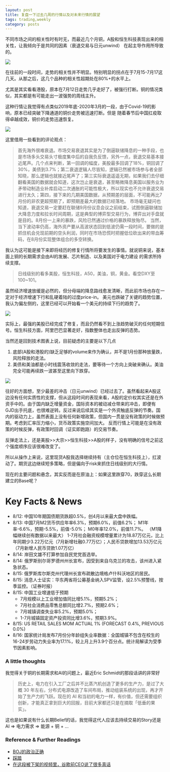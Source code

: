 ```yaml
---
layout: post
title: 复盘一下过去几周的行情以及对未来行情的展望
tags: trading,weekly
category: posts
---
```


不同市场之间的相关性时有时无，而最近几个月铜，A股和恒生科技表现出来的相关性，让我倾向于是共同的因素（衰退交易与日元unwind）
在起主导作用所导致的。

![](https://crsando.github.io/images/2024-08-17/2024-08-17-copper-nasdaq-hstech.png)

在往前的一段时间，走势的相关性并不明显。特别明显的拐点在于7月15-7月17这几天。从那之后，这几个品种的相关性超期处在80%+的水平上。

尤其是其实看看港股，原本在7月12日走势几乎走好了，被强行打断。铜的情况类似，其实都是有可能走出一波强势的周线主升。

这种行情让我觉得有点类似2019年底-2020年3月的一段，由于Covid-19的影响，原本已经突破下降通道的铜价走势被迅速打断。但是
随着春节后中国扛疫取得卓越成效，铜价的走势迅速恢复。

![](https://crsando.github.io/images/2024-08-17/2024-08-17-copper-covid.png)

这里借用一些看到的评论观点：

>首先海外很难衰退。市场交易衰退其实是为了倒逼联储降息的一种手段，也是市场多头交易头寸极度集中后的自我负反馈，另外一点，衰退交易基本接近尾声。几个点来判断，第一回调的幅度，美股最多回调了18%，铜回调了30%，美债到3.7%；第二衰退逻辑人尽皆知，逻辑已然被市场参与者全部知晓，那么逻辑也就接近尾声了；第三实际衰退遥遥无期，如果我们去仔细翻看美国的数据就会知道，这次岂止是衰退，甚至略微降息美国以服务业为矛带动制造业补库启动二次通胀的可能性极大，所以现实也不允许衰退交易进行太久；第四，接下来的几期美国数据，从预期差的层面，不可能再比7月份的非农更超预期了，即预期差最大的数据已经落地。
> 市场毫无疑问也知道，衰退交易一定要赶在联储9月份议息会议之前结束，试图倒逼联储加大降息力度和拉长时间周期，这是典型的博弈型交易行为，博弈出对手盘就是目的。8月份一上来的暴跌，风险已然通过价格的暴跌释放殆尽。
> 当然，当下波动率仍高，海外资产要从高波状态回到低波仍需一段时间，要做的是抓住机会兑现前期的空头利润，同时在市场恐慌时把握低位砍出来的带血筹码，在8月份实现整体组合的多空转换。

我认为这可能是接下来即将经历的修复行情所将要发生的事情。就说铜来说，基本面上铜的长期需求会由AI的发展、芯片制造、以及美国对于电力建设
的需求所持续支撑。

> 日线级别的看多美股，恒生科技，A50，美油，铜，黄金。看空DXY至100~101。

虽然经济增速放缓是必然的，但分母端的降息路线愈发清晰，而此前市场也存在一定对于经济增速下行和乱硬着陆的过度price-in。
美元也跌破了关键的趋势位置，我认为偏左侧的，这里已经可以开始看一个美元的持续下行的趋势了。

![](https://crsando.github.io/images/2024-08-17/2024-08-17-dxy.png)

实际上，最强的美股已经完成了修复，而且仍然看不到上涨趋势破灭的任何短期信号。恒生科技方面，阿里巴巴显著走好，指数整体也走出反弹的态势。

当然还是回到技术图表上说，目前疑虑的主要是以下几点

1. 底部(A股和港股的)缺乏足够的volume来作为确认，并不是1月份那种放量跌，风险释放的走法。
2. 美债和美油都是小时线震荡收敛的走法，要等待一个方向上突破来确认。美油完全可能再续跌一波甚至这里向下跌穿。

![](https://crsando.github.io/images/2024-08-17/2024-08-17-oil.png)

往好的方面想，至少最差的冲击（日元unwind）已经过去了。虽然看起来A股这边没有任何实质性的支撑，但从这段时间的表现来看，A股的定价权其实还是在外资手中的。由于国内缺乏增量资金，国际资本的被动减仓带来的冲击，即便有GJD出手托底，也很难逆转。反过来说后续其实是一个外资触底反弹的节奏。国内的驱动力上，虽然表面上没有任何新增政策，但国内一贯是没有政策的时候做预期。考虑到汇率压力缩小，货币政策实施空间加大。
反而行情上可能是在没有政策的时候反弹，有政策时回调（证实即跑路）的交易节奏。

反弹走法上，还是美股>>大宗>>恒生科技>>A股的样子，没有明确的信号之前这个强度顺序应该很难改变了。

所以从操作上来说，这里现货A股我选择继续持有（主仓位在恒生科技上），扛波动了。期货这边继续短多策略，但是偏向于risk来抓住日线级别的大行情。

现在的主要问题和悬念，其实反而是在原油上：如果这里跌穿70，跌穿这么长期建立的Base呢？

# Key Facts & News

- 8/12: 中国10年期国债期货跌超0.5%，创4月以来最大盘中跌幅。
- 8/13: 中国7月M2货币供应年率6.3%，预期6.0%，前值6.2%； M1年率-6.6%，预期-5.5%，前值-5.0%； M0年率12.0%，前值11.7%。 （M1降幅继续创有数据以来最大） 1-7月社会融资规模增量累计为18.87万亿元，比上年同期少3.22万亿元（7月新增社融0.77万亿）；人民币贷款增加13.53万亿元（7月新增人民币贷款1.07万亿）
- 8/14: 岸田文雄不打算参加自民党党首选举。
- 8/14: 俄罗斯别尔哥罗德州州长宣布，因受到来自乌克兰的攻击，该州进入紧急状态。
- 8/15: 俄罗斯库尔斯克州代理州长宣布疏散边境格卢什科沃地区的居民。
- 8/15: 消息人士证实：华东两省将公募基金纳入SPV监管，设2.5%预警线，按季监控。（证券时报）
- 8/15: 中国工业增速低于预期
    - 7月规模以上工业增加值同比增5.1%，预期5.2%；
    - 7月社会消费品零售总额同比增2.7%，预期2.6%；
    - 7月城镇调查失业率5.2%，预期5.0%；
    - 1-7月城镇固定资产投资同比增3.6%，预期3.9%。
- 8/15: US RETAIL SALES MOM ACTUAL 1% (FORECAST 0.4%, PREVIOUS 0.0%)
- 8/16: 国家统计局发布7月份分年龄组失业率数据：全国城镇不包含在校生的16-24岁劳动力失业率为17.1%，较上月上升3.9个百分点。统计局解读为受季节因素影响。

### A little thoughts

我觉得关于铜的长期需求和AI的问题上，最近Eric Schmidt的那段话讲的非常好

> 历史上，电力在引入工厂之后并不比蒸汽机创造了更多的生产力，是过了大概 30 年左右，分布式电源改造了车间布局，推动组装系统的出现，再才开始了生产力的飞跃。现在的 AI 和当初的电力一样，有价值，但还需要组织创新，才能真正拿到巨大的回报，目前大家都还只是在摘取「低垂的果实」。

这也是如果说有什么长期Belief的话，我觉得这代人应该去持续交易的Story还是AI => 电力需求 => 能源 + 铜 + ...

### Reference & Further Readings

- [BOJ的政治正确](https://mp.weixin.qq.com/s/T5lyDk_Vu0YcsCFcrYTRCQ)
- [踩踏](https://mp.weixin.qq.com/s/UOtlDIy2a2R3fSKAvQI7CQ)
- [在这段被下架的视频里，谷歌前CEO说了很多真话](https://mp.weixin.qq.com/s/l48whFptb-bINtZi2gIG9A)